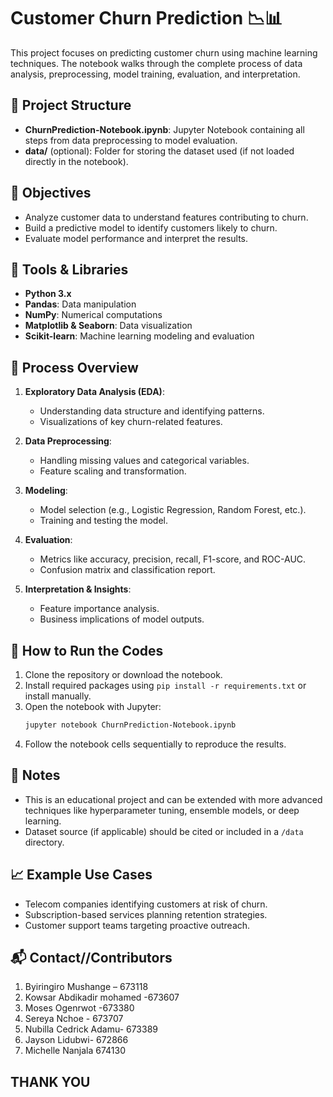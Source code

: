 # Customer Churn Prediction 📉📊

This project focuses on predicting customer churn using machine learning techniques. The notebook walks through the complete process of data analysis, preprocessing, model training, evaluation, and interpretation.

## 📁 Project Structure

- **ChurnPrediction-Notebook.ipynb**: Jupyter Notebook containing all steps from data preprocessing to model evaluation.
- **data/** (optional): Folder for storing the dataset used (if not loaded directly in the notebook).

## 🧠 Objectives

- Analyze customer data to understand features contributing to churn.
- Build a predictive model to identify customers likely to churn.
- Evaluate model performance and interpret the results.

## 🔧 Tools & Libraries

- **Python 3.x**
- **Pandas**: Data manipulation
- **NumPy**: Numerical computations
- **Matplotlib & Seaborn**: Data visualization
- **Scikit-learn**: Machine learning modeling and evaluation

## 🧪 Process Overview

1. **Exploratory Data Analysis (EDA)**:
   - Understanding data structure and identifying patterns.
   - Visualizations of key churn-related features.

2. **Data Preprocessing**:
   - Handling missing values and categorical variables.
   - Feature scaling and transformation.

3. **Modeling**:
   - Model selection (e.g., Logistic Regression, Random Forest, etc.).
   - Training and testing the model.

4. **Evaluation**:
   - Metrics like accuracy, precision, recall, F1-score, and ROC-AUC.
   - Confusion matrix and classification report.

5. **Interpretation & Insights**:
   - Feature importance analysis.
   - Business implications of model outputs.

## 🚀 How to Run the Codes

1. Clone the repository or download the notebook.
2. Install required packages using `pip install -r requirements.txt` or install manually.
3. Open the notebook with Jupyter:
   ```bash
   jupyter notebook ChurnPrediction-Notebook.ipynb
   ```
4. Follow the notebook cells sequentially to reproduce the results.

## 📌 Notes

- This is an educational project and can be extended with more advanced techniques like hyperparameter tuning, ensemble models, or deep learning.
- Dataset source (if applicable) should be cited or included in a `/data` directory.

## 📈 Example Use Cases

- Telecom companies identifying customers at risk of churn.
- Subscription-based services planning retention strategies.
- Customer support teams targeting proactive outreach.

## 📬 Contact//Contributors
1. Byiringiro Mushange – 673118
2. Kowsar Abdikadir mohamed -673607
3. Moses Ogenrwot -673380
4. Sereya Nchoe - 673707
5. Nubilla Cedrick Adamu- 673389
6. Jayson Lidubwi- 672866
7. Michelle Nanjala 674130

## THANK YOU
